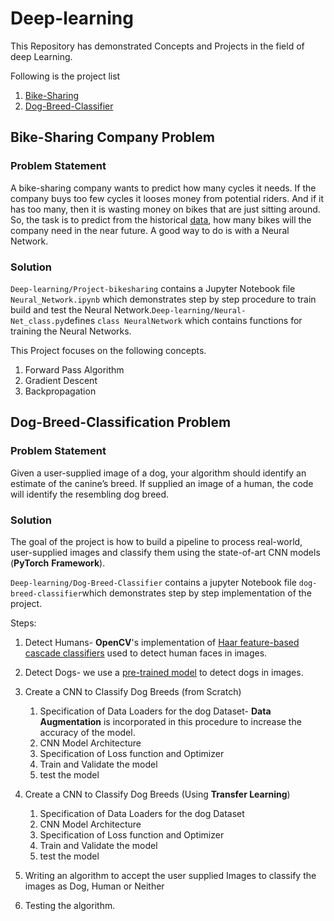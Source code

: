 # Deep-learning
This Repository has demonstrated Concepts and Projects in the field of deep Learning.

Following is the project list

1. [Bike-Sharing](bike-sharing-company-problem)
2. [Dog-Breed-Classifier](dog-breed-classification-problem)

## Bike-Sharing Company Problem

### Problem Statement

A bike-sharing company wants to predict how many cycles it needs. If  the company buys too few cycles it looses money from potential riders. And if it has too many, then it is wasting money on bikes that are just sitting around. So, the task is to predict from the historical [data](https://archive.ics.uci.edu/ml/datasets/Bike+Sharing+Dataset), how many bikes will the company need in the near future. A good way to do is with a Neural Network.

### Solution

`Deep-learning/Project-bikesharing` contains a Jupyter Notebook file `Neural_Network.ipynb` which demonstrates step by step procedure to train build and test the Neural Network.`Deep-learning/Neural-Net_class.py`defines `class NeuralNetwork`  which contains functions for training the Neural Networks.  

This Project focuses on the following concepts.

1. Forward Pass Algorithm
2. Gradient Descent
3. Backpropagation

## Dog-Breed-Classification Problem

### Problem Statement

Given a user-supplied image of a dog, your algorithm should identify an estimate of the canine’s breed. If supplied an image of a human, the code will identify the resembling dog breed.

### Solution

The goal of the project is how to build a pipeline to process real-world, user-supplied images and classify them using the state-of-art CNN models (**PyTorch** **Framework**). 

`Deep-learning/Dog-Breed-Classifier` contains a jupyter Notebook file `dog-breed-classifier`which demonstrates step by step implementation of the project.

Steps:

1. Detect Humans-  **OpenCV**'s implementation of [Haar feature-based cascade classifiers](http://docs.opencv.org/trunk/d7/d8b/tutorial_py_face_detection.html)  used to detect human faces in images.  
2. Detect Dogs- we use a [pre-trained model](http://pytorch.org/docs/master/torchvision/models.html) to detect dogs in images.

3. Create a CNN to Classify Dog Breeds (from Scratch)
   1. Specification of Data Loaders for the dog Dataset- **Data Augmentation** is incorporated in this procedure to increase the accuracy of the model.
   2. CNN Model Architecture
   3. Specification of Loss function and Optimizer
   4. Train and Validate the model
   5. test the model
4. Create a CNN to Classify Dog Breeds (Using **Transfer Learning**)
   1. Specification of Data Loaders for the dog Dataset
   2. CNN Model Architecture
   3. Specification of Loss function and Optimizer
   4. Train and Validate the model
   5. test the model
5. Writing an algorithm to accept the user supplied Images to classify the images as Dog, Human or Neither
6. Testing the algorithm.